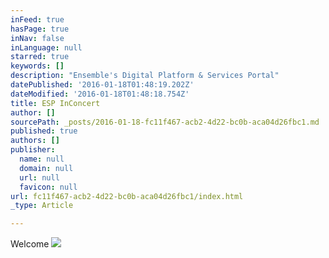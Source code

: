 ```yaml
---
inFeed: true
hasPage: true
inNav: false
inLanguage: null
starred: true
keywords: []
description: "Ensemble's Digital Platform & Services Portal"
datePublished: '2016-01-18T01:48:19.202Z'
dateModified: '2016-01-18T01:48:18.754Z'
title: ESP InConcert
author: []
sourcePath: _posts/2016-01-18-fc11f467-acb2-4d22-bc0b-aca04d26fbc1.md
published: true
authors: []
publisher:
  name: null
  domain: null
  url: null
  favicon: null
url: fc11f467-acb2-4d22-bc0b-aca04d26fbc1/index.html
_type: Article

---
```

Welcome
![](https://s3-us-west-2.amazonaws.com/the-grid-img/p/41d1cc4da0f6b772b5fe31ffed355278cc951387.png)